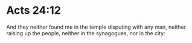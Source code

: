 # Acts 24:12

And they neither found me in the temple disputing with any man, neither raising up the people, neither in the synagogues, nor in the city: